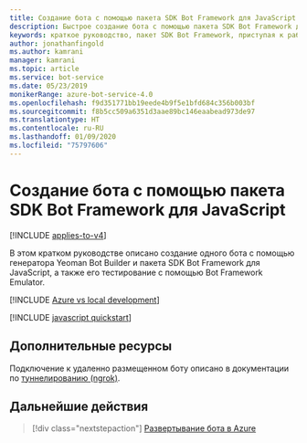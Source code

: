 ```yaml
---
title: Создание бота с помощью пакета SDK Bot Framework для JavaScript — Служба Azure Bot
description: Быстрое создание бота с помощью пакета SDK Bot Framework для JavaScript.
keywords: краткое руководство, пакет SDK Bot Framework, приступая к работе
author: jonathanfingold
ms.author: kamrani
manager: kamrani
ms.topic: article
ms.service: bot-service
ms.date: 05/23/2019
monikerRange: azure-bot-service-4.0
ms.openlocfilehash: f9d351771bb19eede4b9f5e1bfd684c356b003bf
ms.sourcegitcommit: f8b5cc509a6351d3aae89bc146eaabead973de97
ms.translationtype: HT
ms.contentlocale: ru-RU
ms.lasthandoff: 01/09/2020
ms.locfileid: "75797606"
---
```

# <a name="create-a-bot-with-the-bot-framework-sdk-for-javascript"></a>Создание бота с помощью пакета SDK Bot Framework для JavaScript

[!INCLUDE [applies-to-v4](../includes/applies-to.md)]

В этом кратком руководстве описано создание одного бота с помощью генератора Yeoman Bot Builder и пакета SDK Bot Framework для JavaScript, а также его тестирование с помощью Bot Framework Emulator.

[!INCLUDE [Azure vs local development](~/includes/snippet-quickstart-paths.md)]

[!INCLUDE [javascript quickstart](~/includes/quickstart-javascript.md)]

## <a name="additional-resources"></a>Дополнительные ресурсы

Подключение к удаленно размещенном боту описано в документации по [туннелированию (ngrok)](https://github.com/Microsoft/BotFramework-Emulator/wiki/Tunneling-(ngrok)).

## <a name="next-steps"></a>Дальнейшие действия

> [!div class="nextstepaction"]
> [Развертывание бота в Azure](../bot-builder-deploy-az-cli.md)
